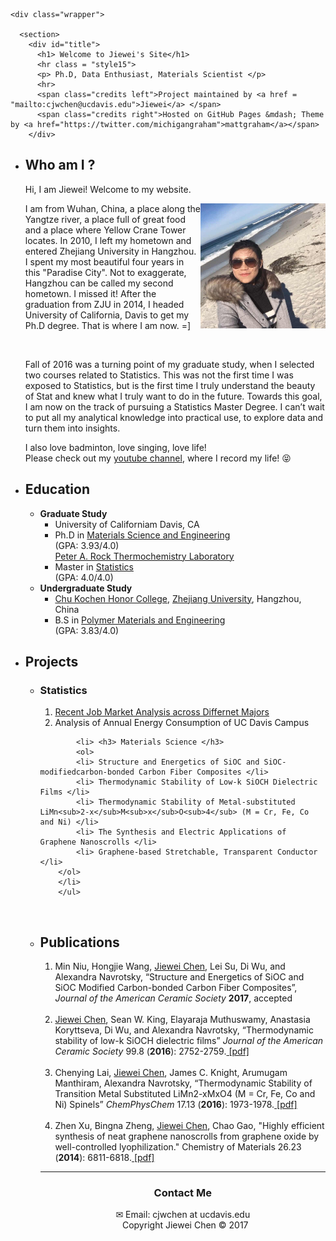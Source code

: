 <html>
  <head>
    <meta charset="utf-8">
    <meta http-equiv="X-UA-Compatible" content="chrome=1">
    <title> Meet Jiewei Chen </title>
    <link rel="stylesheet" href="{{ '/assets/css/style.css?v=' | append: site.github.build_revision | relative_url }}">
    <script src="https://ajax.googleapis.com/ajax/libs/jquery/1.7.1/jquery.min.js"></script>
    <script src="/assets/js/style.js"></script>
    <script src="{{ '/assets/js/respond.js' | relative_url }}"></script>
    <!--[if lt IE 9]>
      <script src="//html5shiv.googlecode.com/svn/trunk/html5.js"></script>
    <![endif]-->
    <!--[if lt IE 8]>
    <link rel="stylesheet" href="{{ '/assets/css/ie.css' | relative_url }}">
    <![endif]-->
    <meta name="viewport" content="width=device-width, initial-scale=1, user-scalable=no">

  </head>
  <body>

    <div class="wrapper">

      <section>
        <div id="title">
          <h1> Welcome to Jiewei's Site</h1>
          <hr class = "style15">
          <p> Ph.D, Data Enthusiast, Materials Scientist </p>
          <hr>
          <span class="credits left">Project maintained by <a href = "mailto:cjwchen@ucdavis.edu">Jiewei</a> </span>
          <span class="credits right">Hosted on GitHub Pages &mdash; Theme by <a href="https://twitter.com/michigangraham">mattgraham</a></span>
        </div>
	
<ul>
  <li> <h2> Who am I ? </h2>
  <p>
  Hi, I am Jiewei! Welcome to my website.</p>
  <div>
  	<img class='img-circle' src="IMG_4278.JPG" width="200" height="200" align="right">
  </div>
  <p> 
  I am from Wuhan, China, a place along the Yangtze river, a place full of great food and a place where Yellow Crane Tower locates. In 2010, I left my hometown and entered Zhejiang University in Hangzhou. I spent my most beautiful four years in this "Paradise City". Not to exaggerate, Hangzhou can be called my second hometown. I missed it! After the graduation from ZJU in 2014, I headed University of California, Davis to get my Ph.D degree. That is where I am now. =] 
  </p>
  <p>Fall of 2016 was a turning point of my graduate study, when I selected two courses related to Statistics. This was not the first time I was exposed to Statistics, but is the first time I truly understand the beauty of Stat and knew what I truly want to do in the future. Towards this goal, I am now on the track of pursuing a Statistics Master Degree. I can’t wait to put all my analytical knowledge into practical use, to explore data and turn them into insights.</p>
  <p> I also love badminton, love singing, love life! 
  <br> Please check out my <a href="https://www.youtube.com/channel/UCpHNNykAjvIkK7frlnXvnVQ">youtube channel</a>, where I record my life!  😝 </p>

  

  <li> <h2> Education </h2>  
       <ul> 
            <li> <b> Graduate Study</b> 
                  <ul> 
                  <li> University of Californiam Davis, CA </li>
                  <li> Ph.D in <a href="https://mse.engineering.ucdavis.edu/">Materials Science and Engineering </a></li> (GPA: 3.93/4.0) <br> <a href = "http://thermo.ucdavis.edu/"> Peter A. Rock Thermochemistry Laboratory</a>
                  <li> Master in <a href="http://www.stat.ucdavis.edu/"> Statistics </a></li> (GPA: 4.0/4.0)
                  </ul>
            </li> 
            <li> <b> Undergraduate Study </b> 
                  <ul>
                  <li> <a href="http://ckc.zju.edu.cn/english/">Chu Kochen Honor College</a>, <a href="http://www.zju.edu.cn/english/">Zhejiang University</a>, Hangzhou, China </li>
                  <li>B.S in <a href="http://polymer.zju.edu.cn/english/">Polymer Materials and Engineering</a> </li> (GPA: 3.83/4.0)
                  </ul>
            </li>
       </ul>
   </li> 





  <li> <h2> Projects </h2>
       <ul> 
       	    <li> <h3> Statistics </h3>
	    	<ol>
		    <li> <a href ="JobMarket/jobmarket.html" >Recent Job Market Analysis across Differnet Majors</a> </li>
		    <li> Analysis of Annual Energy Consumption of UC Davis Campus </li>
		</ol>
	    </li>
	    
            <li> <h3> Materials Science </h3>
	    	<ol>
			<li> Structure and Energetics of SiOC and SiOC-modifiedcarbon-bonded Carbon Fiber Composites </li>
			<li> Thermodynamic Stability of Low-k SiOCH Dielectric Films </li>
			<li> Thermodynamic Stability of Metal-substituted LiMn<sub>2-x</sub>M<sub>x</sub>O<sub>4</sub> (M = Cr, Fe, Co and Ni) </li>
			<li> The Synthesis and Electric Applications of Graphene Nanoscrolls </li>
			<li> Graphene-based Stretchable, Transparent Conductor </li>		
		</ol>
	    </li>
        </ul>
  </li> 
  
  
    <li> <h2> Publications </h2>
       <ol> 
       <li>Min Niu, Hongjie Wang, <u>Jiewei Chen</u>, Lei Su, Di Wu, and Alexandra Navrotsky, “Structure and Energetics of SiOC and SiOC Modified Carbon-bonded Carbon Fiber Composites”, <i>Journal of the American Ceramic Society</i> <b>2017</b>, accepted </li>
       <br>
       <li> <u>Jiewei Chen</u>, Sean W. King, Elayaraja Muthuswamy, Anastasia Koryttseva, Di Wu, and Alexandra Navrotsky, “Thermodynamic stability of low-k SiOCH dielectric films” <i>Journal of the American Ceramic Society</i> 99.8 (<b>2016</b>): 2752-2759.<a href = "http://onlinelibrary.wiley.com/doi/10.1111/jace.14268/full"> [pdf] </a> </li>
       <br>
       <li> Chenying Lai, <u>Jiewei Chen</u>, James C. Knight, Arumugam Manthiram, Alexandra Navrotsky,  “Thermodynamic Stability of Transition Metal Substituted LiMn2-xMxO4 (M = Cr, Fe, Co and Ni) Spinels” <i>ChemPhysChem</i> 17.13 (<b>2016</b>): 1973-1978.<a href = "http://onlinelibrary.wiley.com/doi/10.1002/cphc.201600120/abstract"> [pdf] </a> </li>
       <br>
	<li> Zhen Xu, Bingna Zheng, <u>Jiewei Chen</u>, Chao Gao, "Highly efficient synthesis of neat graphene nanoscrolls from graphene oxide by well-controlled lyophilization." Chemistry of Materials 26.23 (<b>2014</b>): 6811-6818.<a href = "http://pubs.acs.org/doi/abs/10.1021/cm503418h"> [pdf] </a> </li>
        </ol>
  </li> 
  
  <div class = 'ex3'>
  </div>
  
  
  <hr>
  <center> <h3 class = 'mail'> Contact Me </h3> </center>
  <center> &#9993; Email: cjwchen at ucdavis.edu </center>
  
<div align="center">
<footer class="site-footer" color = 'grey'>
    Copyright Jiewei Chen &copy; 2017
</footer>
</div>
